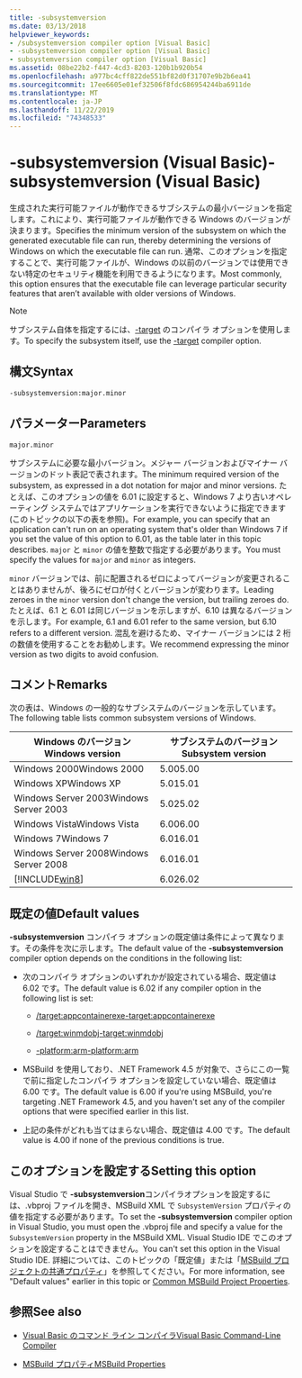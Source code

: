 ```yaml
---
title: -subsystemversion
ms.date: 03/13/2018
helpviewer_keywords:
- /subsystemversion compiler option [Visual Basic]
- -subsystemversion compiler option [Visual Basic]
- subsystemversion compiler option [Visual Basic]
ms.assetid: 08be22b2-f447-4cd3-8203-120b1b920b54
ms.openlocfilehash: a977bc4cff822de551bf82d0f31707e9b2b6ea41
ms.sourcegitcommit: 17ee6605e01ef32506f8fdc686954244ba6911de
ms.translationtype: MT
ms.contentlocale: ja-JP
ms.lasthandoff: 11/22/2019
ms.locfileid: "74348533"
---
```

# <a name="-subsystemversion-visual-basic"></a><span data-ttu-id="17928-102">-subsystemversion (Visual Basic)</span><span class="sxs-lookup"><span data-stu-id="17928-102">-subsystemversion (Visual Basic)</span></span>

<span data-ttu-id="17928-103">生成された実行可能ファイルが動作できるサブシステムの最小バージョンを指定します。これにより、実行可能ファイルが動作できる Windows のバージョンが決まります。</span><span class="sxs-lookup"><span data-stu-id="17928-103">Specifies the minimum version of the subsystem on which the generated executable file can run, thereby determining the versions of Windows on which the executable file can run.</span></span> <span data-ttu-id="17928-104">通常、このオプションを指定することで、実行可能ファイルが、Windows の以前のバージョンでは使用できない特定のセキュリティ機能を利用できるようになります。</span><span class="sxs-lookup"><span data-stu-id="17928-104">Most commonly, this option ensures that the executable file can leverage particular security features that aren’t available with older versions of Windows.</span></span>

> [!NOTE]
> <span data-ttu-id="17928-105">サブシステム自体を指定するには、[-target](../../../csharp/language-reference/compiler-options/target-compiler-option.md) のコンパイラ オプションを使用します。</span><span class="sxs-lookup"><span data-stu-id="17928-105">To specify the subsystem itself, use the [-target](../../../csharp/language-reference/compiler-options/target-compiler-option.md) compiler option.</span></span>

## <a name="syntax"></a><span data-ttu-id="17928-106">構文</span><span class="sxs-lookup"><span data-stu-id="17928-106">Syntax</span></span>

```vb
-subsystemversion:major.minor
```

## <a name="parameters"></a><span data-ttu-id="17928-107">パラメーター</span><span class="sxs-lookup"><span data-stu-id="17928-107">Parameters</span></span>

`major.minor`

<span data-ttu-id="17928-108">サブシステムに必要な最小バージョン。メジャー バージョンおよびマイナー バージョンのドット表記で表されます。</span><span class="sxs-lookup"><span data-stu-id="17928-108">The minimum required version of the subsystem, as expressed in a dot notation for major and minor versions.</span></span> <span data-ttu-id="17928-109">たとえば、このオプションの値を 6.01 に設定すると、Windows 7 より古いオペレーティング システムではアプリケーションを実行できないように指定できます (このトピックの以下の表を参照)。</span><span class="sxs-lookup"><span data-stu-id="17928-109">For example, you can specify that an application can't run on an operating system that's older than Windows 7 if you set the value of this option to 6.01, as the table later in this topic describes.</span></span> <span data-ttu-id="17928-110">`major` と `minor` の値を整数で指定する必要があります。</span><span class="sxs-lookup"><span data-stu-id="17928-110">You must specify the values for `major` and `minor` as integers.</span></span>

<span data-ttu-id="17928-111">`minor` バージョンでは、前に配置されるゼロによってバージョンが変更されることはありませんが、後ろにゼロが付くとバージョンが変わります。</span><span class="sxs-lookup"><span data-stu-id="17928-111">Leading zeroes in the `minor` version don't change the version, but trailing zeroes do.</span></span> <span data-ttu-id="17928-112">たとえば、6.1 と 6.01 は同じバージョンを示しますが、6.10 は異なるバージョンを示します。</span><span class="sxs-lookup"><span data-stu-id="17928-112">For example, 6.1 and 6.01 refer to the same version, but 6.10 refers to a different version.</span></span> <span data-ttu-id="17928-113">混乱を避けるため、マイナー バージョンには 2 桁の数値を使用することをお勧めします。</span><span class="sxs-lookup"><span data-stu-id="17928-113">We recommend expressing the minor version as two digits to avoid confusion.</span></span>

## <a name="remarks"></a><span data-ttu-id="17928-114">コメント</span><span class="sxs-lookup"><span data-stu-id="17928-114">Remarks</span></span>

<span data-ttu-id="17928-115">次の表は、Windows の一般的なサブシステムのバージョンを示しています。</span><span class="sxs-lookup"><span data-stu-id="17928-115">The following table lists common subsystem versions of Windows.</span></span>

|<span data-ttu-id="17928-116">Windows のバージョン</span><span class="sxs-lookup"><span data-stu-id="17928-116">Windows version</span></span>|<span data-ttu-id="17928-117">サブシステムのバージョン</span><span class="sxs-lookup"><span data-stu-id="17928-117">Subsystem version</span></span>|
|---------------------|-----------------------|
|<span data-ttu-id="17928-118">Windows 2000</span><span class="sxs-lookup"><span data-stu-id="17928-118">Windows 2000</span></span>|<span data-ttu-id="17928-119">5.00</span><span class="sxs-lookup"><span data-stu-id="17928-119">5.00</span></span>|
|<span data-ttu-id="17928-120">Windows XP</span><span class="sxs-lookup"><span data-stu-id="17928-120">Windows XP</span></span>|<span data-ttu-id="17928-121">5.01</span><span class="sxs-lookup"><span data-stu-id="17928-121">5.01</span></span>|
|<span data-ttu-id="17928-122">Windows Server 2003</span><span class="sxs-lookup"><span data-stu-id="17928-122">Windows Server 2003</span></span>|<span data-ttu-id="17928-123">5.02</span><span class="sxs-lookup"><span data-stu-id="17928-123">5.02</span></span>|
|<span data-ttu-id="17928-124">Windows Vista</span><span class="sxs-lookup"><span data-stu-id="17928-124">Windows Vista</span></span>|<span data-ttu-id="17928-125">6.00</span><span class="sxs-lookup"><span data-stu-id="17928-125">6.00</span></span>|
|<span data-ttu-id="17928-126">Windows 7</span><span class="sxs-lookup"><span data-stu-id="17928-126">Windows 7</span></span>|<span data-ttu-id="17928-127">6.01</span><span class="sxs-lookup"><span data-stu-id="17928-127">6.01</span></span>|
|<span data-ttu-id="17928-128">Windows Server 2008</span><span class="sxs-lookup"><span data-stu-id="17928-128">Windows Server 2008</span></span>|<span data-ttu-id="17928-129">6.01</span><span class="sxs-lookup"><span data-stu-id="17928-129">6.01</span></span>|
|[!INCLUDE[win8](~/includes/win8-md.md)]|<span data-ttu-id="17928-130">6.02</span><span class="sxs-lookup"><span data-stu-id="17928-130">6.02</span></span>|

## <a name="default-values"></a><span data-ttu-id="17928-131">既定の値</span><span class="sxs-lookup"><span data-stu-id="17928-131">Default values</span></span>

<span data-ttu-id="17928-132">**-subsystemversion** コンパイラ オプションの既定値は条件によって異なります。その条件を次に示します。</span><span class="sxs-lookup"><span data-stu-id="17928-132">The default value of the **-subsystemversion** compiler option depends on the conditions in the following list:</span></span>

- <span data-ttu-id="17928-133">次のコンパイラ オプションのいずれかが設定されている場合、既定値は 6.02 です。</span><span class="sxs-lookup"><span data-stu-id="17928-133">The default value is 6.02 if any compiler option in the following list is set:</span></span>

  - [<span data-ttu-id="17928-134">/target:appcontainerexe</span><span class="sxs-lookup"><span data-stu-id="17928-134">-target:appcontainerexe</span></span>](../../../visual-basic/reference/command-line-compiler/target.md)

  - [<span data-ttu-id="17928-135">/target:winmdobj</span><span class="sxs-lookup"><span data-stu-id="17928-135">-target:winmdobj</span></span>](../../../visual-basic/reference/command-line-compiler/target.md)

  - [<span data-ttu-id="17928-136">-platform:arm</span><span class="sxs-lookup"><span data-stu-id="17928-136">-platform:arm</span></span>](../../../visual-basic/reference/command-line-compiler/platform.md)

- <span data-ttu-id="17928-137">MSBuild を使用しており、.NET Framework 4.5 が対象で、さらにこの一覧で前に指定したコンパイラ オプションを設定していない場合、既定値は 6.00 です。</span><span class="sxs-lookup"><span data-stu-id="17928-137">The default value is 6.00 if you're using MSBuild, you're targeting .NET Framework 4.5, and you haven't set any of the compiler options that were specified earlier in this list.</span></span>

- <span data-ttu-id="17928-138">上記の条件がどれも当てはまらない場合、既定値は 4.00 です。</span><span class="sxs-lookup"><span data-stu-id="17928-138">The default value is 4.00 if none of the previous conditions is true.</span></span>

## <a name="setting-this-option"></a><span data-ttu-id="17928-139">このオプションを設定する</span><span class="sxs-lookup"><span data-stu-id="17928-139">Setting this option</span></span>

<span data-ttu-id="17928-140">Visual Studio で **-subsystemversion**コンパイラオプションを設定するには、.vbproj ファイルを開き、MSBuild XML で `SubsystemVersion` プロパティの値を指定する必要があります。</span><span class="sxs-lookup"><span data-stu-id="17928-140">To set the **-subsystemversion** compiler option in Visual Studio, you must open the .vbproj file and specify a value for the `SubsystemVersion` property in the MSBuild XML.</span></span> <span data-ttu-id="17928-141">Visual Studio IDE でこのオプションを設定することはできません。</span><span class="sxs-lookup"><span data-stu-id="17928-141">You can't set this option in the Visual Studio IDE.</span></span> <span data-ttu-id="17928-142">詳細については、このトピックの「既定値」または「[MSBuild プロジェクトの共通プロパティ](/visualstudio/msbuild/common-msbuild-project-properties)」を参照してください。</span><span class="sxs-lookup"><span data-stu-id="17928-142">For more information, see "Default values" earlier in this topic or [Common MSBuild Project Properties](/visualstudio/msbuild/common-msbuild-project-properties).</span></span>

## <a name="see-also"></a><span data-ttu-id="17928-143">参照</span><span class="sxs-lookup"><span data-stu-id="17928-143">See also</span></span>

- [<span data-ttu-id="17928-144">Visual Basic のコマンド ライン コンパイラ</span><span class="sxs-lookup"><span data-stu-id="17928-144">Visual Basic Command-Line Compiler</span></span>](../../../visual-basic/reference/command-line-compiler/index.md)

- [<span data-ttu-id="17928-145">MSBuild プロパティ</span><span class="sxs-lookup"><span data-stu-id="17928-145">MSBuild Properties</span></span>](/visualstudio/msbuild/msbuild-properties)
